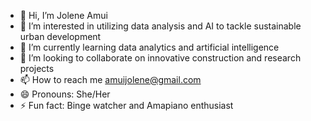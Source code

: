 - 👋 Hi, I’m Jolene Amui
- 👀 I’m interested in utilizing data analysis and AI to tackle sustainable urban development 
- 🌱 I’m currently learning data analytics and artificial intelligence
- 💞️ I’m looking to collaborate on innovative construction and research projects
- 📫 How to reach me amuijolene@gmail.com
- 😄 Pronouns: She/Her
- ⚡ Fun fact: Binge watcher and Amapiano enthusiast

<!---
amuijolene/amuijolene is a ✨ special ✨ repository because its `README.md` (this file) appears on your GitHub profile.
You can click the Preview link to take a look at your changes.
--->
